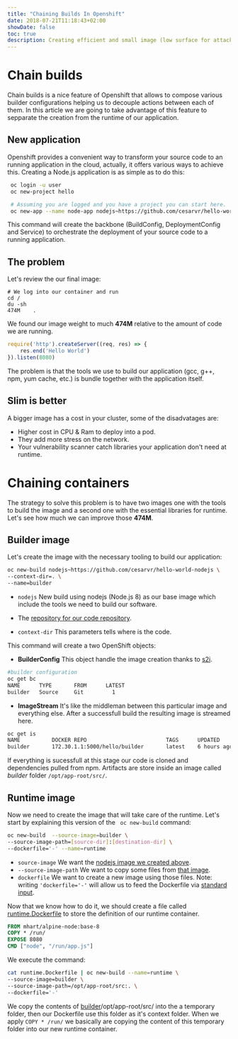 ```yaml
---
title: "Chaining Builds In Openshift"
date: 2018-07-21T11:18:43+02:00
showDate: false
toc: true
description: Creating efficient and small image (low surface for attacks) by using chained builds in Openshift.  
---
```



# Chain builds 

Chain builds is a nice feature of Openshift that allows to compose various builder configurations helping us to decouple actions between each of them. In this article we are going to take advantage of this feature to sepparate the creation from the runtime of our application.

## New application

Openshift provides a convenient way to transform your source code to an running application in the cloud, actually, it offers various ways to achieve this. Creating a Node.js application is as simple as to do this:

```sh
 oc login -u user
 oc new-project hello

 # Assuming you are logged and you have a project you can start here.
 oc new-app --name node-app nodejs~https://github.com/cesarvr/hello-world-nodejs #new app using nodejs:latest (Node.js 8)
```

This command will create the backbone (BuildConfig, DeploymentConfig and Service) to orchestrate the deployment of your source code to a running application. 

## The problem 

Let's review the our final image:  

```
# We log into our container and run 
cd /
du -sh
474M	.
``` 

We found our image weight to much **474M** relative to the amount of code we are running. 

```js
require('http').createServer((req, res) => {
    res.end('Hello World')
}).listen(8080)
```


The problem is that the tools we use to build our application (gcc, g++, npm, yum cache, etc.) is bundle together with the application itself.

## Slim is better

A bigger image has a cost in your cluster, some of the disadvatages are: 

- Higher cost in CPU & Ram to deploy into a pod.
- They add more stress on the network. 
- Your vulnerability scanner catch libraries your application don't need at runtime. 

# Chaining containers

The strategy to solve this problem is to have two images one with the tools to build the image and a second one with the essential libraries for runtime. Let's see how much we can improve those **474M**. 


## Builder image 

Let's create the image with the necessary tooling to build our application:

```sh
oc new-build nodejs~https://github.com/cesarvr/hello-world-nodejs \
--context-dir=. \
--name=builder   
```   

- ```nodejs``` New build using nodejs (Node.js 8) as our base image which include the tools we need to build our software. 

- The [repository for our code repository](https://github.com/cesarvr/hello-world-nodejs). 

- ```context-dir``` This parameters tells where is the code.


This command will create a two OpenShift objects: 


* **BuilderConfig** This object handle the image creation thanks to [s2i](https://github.com/openshift/source-to-image). 

```sh
#builder configuration
oc get bc   
NAME      TYPE       FROM      LATEST
builder   Source     Git         1
```

* **ImageStream** It's like the middleman between this particular image and everything else. After a successfull build the resulting image is streamed here. 

```sh
oc get is
NAME          DOCKER REPO                         TAGS      UPDATED
builder       172.30.1.1:5000/hello/builder       latest    6 hours ago
```

If everything is sucessfull at this stage our code is cloned and dependencies pulled from npm. Artifacts are store inside an image called *builder* folder  ```/opt/app-root/src/```. 



## Runtime image 

Now we need to create the image that will take care of the runtime. Let's start by explaining this version of the ``` oc new-build``` command:  

```sh
oc new-build  --source-image=builder \
--source-image-path=[source-dir]:[destination-dir] \
--dockerfile='-' --name=runtime
```
- ```source-image``` We want the [nodejs image we created above](#builder-image).
- ```--source-image-path``` We want to copy some files from [that image](#builder-image). 
- ```dockerfile``` We want to create a new image using those files. Note: writing ```'dockerfile='-'``` will allow us to feed the Dockerfile via [standard input](https://en.wikipedia.org/wiki/Standard_streams#Standard_input_(stdin)).

Now that we know how to do it, we should create a file called [runtime.Dockerfile](https://gist.github.com/cesarvr/fac37fa7825f5ad7a576801fed07d0c8) to store the definition of our runtime container. 

```Dockerfile
FROM mhart/alpine-node:base-8
COPY * /run/
EXPOSE 8080
CMD ["node", "/run/app.js"]
```

We execute the command: 

```sh
cat runtime.Dockerfile | oc new-build --name=runtime \
--source-image=builder \
--source-image-path=/opt/app-root/src:. \
--dockerfile='-'
```

We copy the contents of [builder](#builder-image)/opt/app-root/src/ into the a temporary folder, then our Dockerfile use this folder as it's context folder. When we apply ```COPY * /run/``` we basically are copying the content of this temporary folder into our new runtime container.









